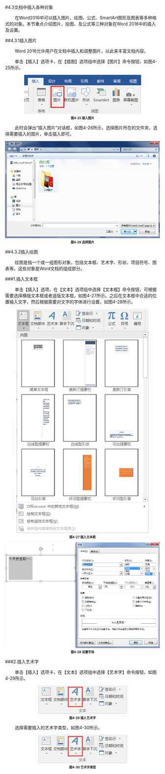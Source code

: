 #4.3文档中插入各种对象

&nbsp;&nbsp;&nbsp;&nbsp;&nbsp;&nbsp;&nbsp;&nbsp;在Word2016中可以插入图片、绘图、公式、SmartArt图形及图表等多种格式的对象。本节重点介绍图片、绘图、及公式等三种对象在Word 2016中的插入及设置。

##4.3.1插入图片

&nbsp;&nbsp;&nbsp;&nbsp;&nbsp;&nbsp;&nbsp;&nbsp;Word 2016允许用户在文档中插入和调整图片，以此来丰富文档内容。

&nbsp;&nbsp;&nbsp;&nbsp;&nbsp;&nbsp;&nbsp;&nbsp;单击【插入】选项卡，在【插图】选项组中选择【图片】命令按钮，如图4-25所示。

<div align="center"><img src="/images/4-25.png"><p style="text-align:center; font-size:10px; margin-top:2px; font-weight:bold">图4-25 插入图片</p></div>

&nbsp;&nbsp;&nbsp;&nbsp;&nbsp;&nbsp;&nbsp;&nbsp;此时会弹出“插入图片”对话框，如图4-26所示，选择图片所在的文件夹，选择需要插入的图片，单击插入即可。

<div align="center"><img src="/images/4-26.png"><p style="text-align:center; font-size:10px; margin-top:2px; font-weight:bold">图4-26 选择图片</p></div>

##4.3.2插入绘图

&nbsp;&nbsp;&nbsp;&nbsp;&nbsp;&nbsp;&nbsp;&nbsp;绘图是指一个或一组图形对象，包括文本框、艺术字、形状、项目符号、图表等。这些对象是Word文档的组成部分。

###1.插入文本框

&nbsp;&nbsp;&nbsp;&nbsp;&nbsp;&nbsp;&nbsp;&nbsp;单击【插入】选项，在【文本】选项组中选择【文本框】命令按钮，可根据需要选择横版文本框或者竖版文本框，如图4-27所示。之后在文本框中合适的位置输入文字，然后根据需要对文字的字体进行设置，如图4-28所示。

<div align="center"><img src="/images/4-27.png"><p style="text-align:center; font-size:10px; margin-top:2px; font-weight:bold">图4-27 插入文本框</p></div>

<div align="center"><img src="/images/4-28.png"><p style="text-align:center; font-size:10px; margin-top:2px; font-weight:bold">图4-28 设置字体</p></div>

###2.插入艺术字

&nbsp;&nbsp;&nbsp;&nbsp;&nbsp;&nbsp;&nbsp;&nbsp;单击【插入】选项卡，在【文本】选项组中选择【艺术字】命令按钮，如图4-29所示。


<div align="center"><img src="/images/4-29.png"><p style="text-align:center; font-size:10px; margin-top:2px; font-weight:bold">图4-29 插入艺术字</p></div>

&nbsp;&nbsp;&nbsp;&nbsp;&nbsp;&nbsp;&nbsp;&nbsp;选择需要插入的艺术字类型，如图4-30所示。

<div align="center"><img src="/images/4-29.png"><p style="text-align:center; font-size:10px; margin-top:2px; font-weight:bold">图4-30 艺术字类型</p></div>